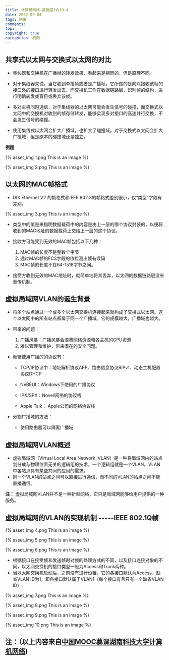 ```yaml
---
title: 计算机网络-数据层(六)9-4
date: 2022-09-04
tags: 网络
comments:
top: 
copyright: true
categories: 机网
---
```


##  共享式以太网与交换式以太网的对比

* 集线器和交换机在广播帧的转发效果，看起来是相同的，但是原理不同。

* 对于集线器来说，当它收到单播帧或者是广播帧，它所做的是向除接收该帧的接口外的接口进行转发出去，而交换机工作在数据链路层，识别帧的结构，进行明确转发或盲目或丢弃该帧。
* 多对主机同时通信，对于集线器的以太网可能会发生信号的碰撞，而交换式以太网中的交换机对收到的帧存储转发，能够实现多对接口的高速并行交换，不会发生信号的碰撞。
* 使用集线式以太网会扩大广播域，也扩大了碰撞域。对于交换式以太网会扩大广播域，但是原本的碰撞域还是独立。

<!--more-->

**例题**

{% asset_img 1.png This is an image %}

{% asset_img 2.png This is an image %}

##  以太网的MAC帧格式

* DIX Ethernet V2 的帧格式和IEEE 802.3的帧格式差别很小，仅“类型”字段有差别。

{% asset_img 3.png This is an image %}

* 类型中的值是来指明数据载荷中的内容是由上一层的哪个协议封装的，以便将收到的MAC地址的数据载荷上交给上一层的这个协议。

* 接收方可能受到无效的MAC帧包括以下几种：
  1. MAC帧的长度不是整数个字节
  2. 通过MAC帧的FCS字段的值检测出帧有误码
  3. MAC帧的长度不在64-1518字节之间。
* 接受方收到无效的MAC地址时，就简单地将其丢弃，以太网的数据链路层没有重传机制。

##  虚拟局域网VLAN的诞生背景

* 将多个站点通过一个或多个以太网交换机连接起来就构成了交换式以太网。这个以太网中的所有站点都属于同一个广播域。它的规模越大，广播域也越大。
* 带来的问题：
  1. 广播风暴：广播风暴会浪费网络资源和各主机的CPU资源
  2. 难以管理和维护，带来潜在的安全问题。

* 频繁使用广播的的协议有：

  * TCP/IP协议中：地址解析协议ARP、路由信息协议RIPv1、动态主机配置协议DHCP

  *  NeBEUI：Windows下使用的广播协议
  * IPX/SPX：Novell网络的协议栈
  * Apple Talk： Apple公司的网络协议栈

* 分割广播域的方法：

  * 使用路由器可以隔离广播域

##  虚拟局域网VLAN概述

* 虚拟局域网（Virtual Local Area Network ,VLAN）是一种将局域网内的站点划分成与物理位置无关的逻辑组的技术，一个逻辑组就是一个VLAN。VLAN中各站点具有某些共同的应用的需求。
* 同一个VLAN的站点之间可以直接进行通信，而不同的VLAN的站点之间不能直接通信。

**注：** 虚拟局域网VLAN并不是一种新型网络，它只是局域网能够给用户提供的一种服务。

##  虚拟局域网的VLAN的实现机制 -----IEEE 802.1Q帧

{% asset_img 4.png This is an image %}

{% asset_img 5.png This is an image %}

{% asset_img 6.png This is an image %}

* 根据接口在接受帧和发送帧时对帧的处理方式的不同，以及接口连接对象的不同，以太网交换机的接口类型一般为Access和Trunk两种。
* 当以太网交换机启动后，之前没有进行设置，它的各接口默认为Access，缺省VLAN ID为1，即各接口默认属于VLAN1（每个接口有且只有一个缺省VLAN ID）.

{% asset_img 7.png This is an image %}

{% asset_img 8.png This is an image %}

{% asset_img 9.png This is an image %}

{% asset_img 10.png This is an image %}

## 注：（以上内容来自[中国MOOC慕课湖南科技大学计算机网络](https://www.icourse163.org/learn/HNKJ-1461816178?tid=1468294445#/learn/announce))













